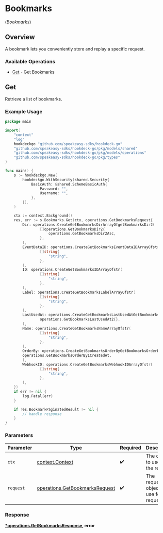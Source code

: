 # Bookmarks
(*Bookmarks*)

## Overview

A bookmark lets you conveniently store and replay a specific request.

### Available Operations

* [Get](#get) - Get Bookmarks

## Get

Retrieve a list of bookmarks.

### Example Usage

```go
package main

import(
	"context"
	"log"
	hookdeckgo "github.com/speakeasy-sdks/hookdeck-go"
	"github.com/speakeasy-sdks/hookdeck-go/pkg/models/shared"
	"github.com/speakeasy-sdks/hookdeck-go/pkg/models/operations"
	"github.com/speakeasy-sdks/hookdeck-go/pkg/types"
)

func main() {
    s := hookdeckgo.New(
        hookdeckgo.WithSecurity(shared.Security{
            BasicAuth: &shared.SchemeBasicAuth{
                Password: "",
                Username: "",
            },
        }),
    )

    ctx := context.Background()
    res, err := s.Bookmarks.Get(ctx, operations.GetBookmarksRequest{
        Dir: operations.CreateGetBookmarksDirArrayOfgetBookmarksDir2(
                []operations.GetBookmarksDir2{
                    operations.GetBookmarksDir2Asc,
                },
        ),
        EventDataID: operations.CreateGetBookmarksEventDataIDArrayOfstr(
                []string{
                    "string",
                },
        ),
        ID: operations.CreateGetBookmarksIDArrayOfstr(
                []string{
                    "string",
                },
        ),
        Label: operations.CreateGetBookmarksLabelArrayOfstr(
                []string{
                    "string",
                },
        ),
        LastUsedAt: operations.CreateGetBookmarksLastUsedAtGetBookmarksLastUsedAt2(
                operations.GetBookmarksLastUsedAt2{},
        ),
        Name: operations.CreateGetBookmarksNameArrayOfstr(
                []string{
                    "string",
                },
        ),
        OrderBy: operations.CreateGetBookmarksOrderByGetBookmarksOrderBy1(
        operations.GetBookmarksOrderBy1CreatedAt,
        ),
        WebhookID: operations.CreateGetBookmarksWebhookIDArrayOfstr(
                []string{
                    "string",
                },
        ),
    })
    if err != nil {
        log.Fatal(err)
    }

    if res.BookmarkPaginatedResult != nil {
        // handle response
    }
}
```

### Parameters

| Parameter                                                                        | Type                                                                             | Required                                                                         | Description                                                                      |
| -------------------------------------------------------------------------------- | -------------------------------------------------------------------------------- | -------------------------------------------------------------------------------- | -------------------------------------------------------------------------------- |
| `ctx`                                                                            | [context.Context](https://pkg.go.dev/context#Context)                            | :heavy_check_mark:                                                               | The context to use for the request.                                              |
| `request`                                                                        | [operations.GetBookmarksRequest](../../models/operations/getbookmarksrequest.md) | :heavy_check_mark:                                                               | The request object to use for the request.                                       |


### Response

**[*operations.GetBookmarksResponse](../../models/operations/getbookmarksresponse.md), error**

